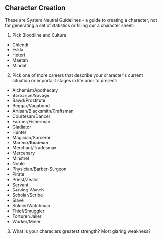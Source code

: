 ## Character Creation
These are System Neutral Guidelines - a guide to creating a character, not for generating a set of statistics or filling our a character sheet:

1. Pick Bloodline and Culture
* Chlendi
* Eskla
* Heteri
* Maetah
* Mindat

2.  Pick one of more careers that describe your character's current situation or important stages in life prior to present:
    
* Alchemist/Apothecary
* Barbarian/Savage
* Bawd/Prostitute
* Beggar/Vagabond
* Artisan/Blacksmith/Craftsman
* Courtesan/Dancer
* Farmer/Fisherman
* Gladiator
* Hunter
* Magician/Sorceror
* Mariner/Boatman
* Merchant/Tradesman
* Mercenary
* Minstrel
* Noble
* Physician/Barber-Surgeon
* Pirate
* Priest/Zealot
* Servant
* Serving Wench
* Scholar/Scribe
* Slave
* Soldier/Watchman
* Thief/Smuggler
* Torturer/Jailer
* Worker/Miner
     
3. What is your characters greatest strength?  Most glaring weakness?